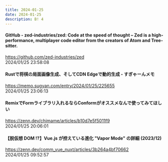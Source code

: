 ```yaml
---
title: 2024-01-25
date: 2024-01-25
description: B! 4
---
```


#### GitHub - zed-industries/zed: Code at the speed of thought – Zed is a high-performance, multiplayer code editor from the creators of Atom and Tree-sitter.
https://github.com/zed-industries/zed<br>
2024/01/25 23:58:08<br>


#### Rustで将棋の局面画像生成、そしてCDN Edgeで動的生成 - すぎゃーんメモ
https://memo.sugyan.com/entry/2024/01/25/225655<br>
2024/01/25 23:06:13<br>


#### RemixでFormライブラリ入れるならConformがオススメなんで使ってみてほしい
https://zenn.dev/chimame/articles/b10d7e5f5011f9<br>
2024/01/25 20:06:01<br>


#### 【脱仮想 DOM !?】Vue.js が控えている進化 "Vapor Mode" の詳細 (2023/12)
https://zenn.dev/comm_vue_nuxt/articles/3b264a4bf70662<br>
2024/01/25 09:52:57<br>


